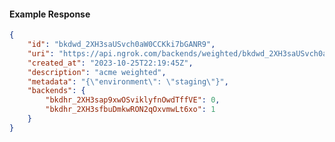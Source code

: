 <!-- Code generated for API Clients. DO NOT EDIT. -->

#### Example Response

```json
{
	"id": "bkdwd_2XH3saUSvch0aW0CCKki7bGANR9",
	"uri": "https://api.ngrok.com/backends/weighted/bkdwd_2XH3saUSvch0aW0CCKki7bGANR9",
	"created_at": "2023-10-25T22:19:45Z",
	"description": "acme weighted",
	"metadata": "{\"environment\": \"staging\"}",
	"backends": {
		"bkdhr_2XH3sap9xwOSviklyfnOwdTffVE": 0,
		"bkdhr_2XH3sfbuDmkwRON2qOxvmwLt6xo": 1
	}
}
```
